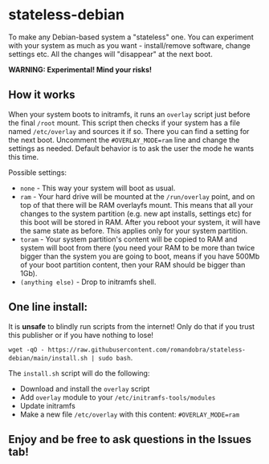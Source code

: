 # stateless-debian
To make any Debian-based system a "stateless" one.
You can experiment with your system as much as you want - install/remove software, change settings etc. All the changes will "disappear" at the next boot.

**WARNING: Experimental! Mind your risks!**

## How it works
When your system boots to initramfs, it runs an `overlay` script just before the final `/root` mount.
This script then checks if your system has a file named `/etc/overlay` and sources it if so. There you can find a setting for the next boot. Uncomment the `#OVERLAY_MODE=ram` line and change the settings as needed. Default behavior is to ask the user the mode he wants this time.

Possible settings:
* `none` - This way your system will boot as usual.
* `ram` - Your hard drive will be mounted at the `/run/overlay` point, and on top of that there will be RAM overlayfs mount. This means that all your changes to the system partition (e.g. new apt installs, settings etc) for this boot will be stored in RAM. After you reboot your system, it will have the same state as before. This applies only for your system partition.
* `toram` - Your system partition's content will be copied to RAM and system will boot from there (you need your RAM to be more than twice bigger than the system you are going to boot, means if you have 500Mb of your boot partition content, then your RAM should be bigger than 1Gb).
* `(anything else)` - Drop to initramfs shell.

## One line install:
It is **unsafe** to blindly run scripts from the internet! Only do that if you trust this publisher or if you have nothing to lose!

`wget -qO - https://raw.githubusercontent.com/romandobra/stateless-debian/main/install.sh | sudo bash`.

The `install.sh` script will do the following:
* Download and install the `overlay` script
* Add `overlay` module to your `/etc/initramfs-tools/modules`
* Update initramfs
* Make a new file `/etc/overlay` with this content: `#OVERLAY_MODE=ram`

## Enjoy and be free to ask questions in the Issues tab!

